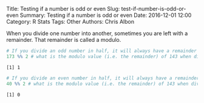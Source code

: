 Title: Testing if a number is odd or even
Slug: test-if-number-is-odd-or-even
Summary: Testing if a number is odd or even
Date: 2016-12-01 12:00
Category: R Stats
Tags: Other
Authors: Chris Albon



When you divide one number into another, sometimes you are left with a remainder. That remainder is called a modulo.


```R
# If you divide an odd number in half, it will always have a remainder of 1.
173 %% 2 # what is the modulo value (i.e. the remainder) of 143 when divided by 2
```




    [1] 1




```R
# If you divide an even number in half, it will always have a remainder of 0.
40 %% 2 # what is the modulo value (i.e. the remainder) of 143 when divided by 2
```




    [1] 0
